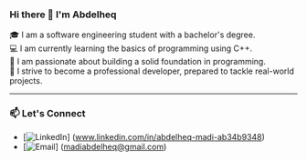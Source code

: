### Hi there 👋 I'm Abdelheq

🎓 I am a software engineering student with a bachelor's degree.<br>
💻 I am currently learning the basics of programming using C++.<br>
🧠 I am passionate about building a solid foundation in programming.<br>
🚀 I strive to become a professional developer, prepared to tackle real-world projects.<br>

---

### 📫 Let's Connect
- [![LinkedIn](https://img.shields.io/badge/-LinkedIn-blue?style=flat-square&logo=linkedin&logoColor=white)] (www.linkedin.com/in/abdelheq-madi-ab34b9348) <br>
- [![Email](https://img.shields.io/badge/-Email-D14836?style=flat-square&logo=gmail&logoColor=white)] (madiabdelheq@gmail.com) <br>
